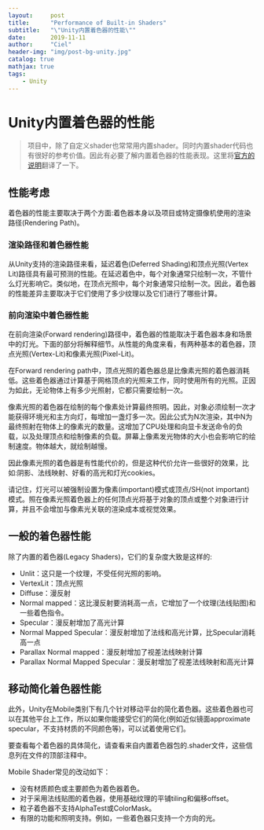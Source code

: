 ```yaml
---
layout:     post
title:      "Performance of Built-in Shaders"
subtitle:   "\"Unity内置着色器的性能\""
date:       2019-11-11
author:     "Ciel"
header-img: "img/post-bg-unity.jpg"
catalog: true
mathjax: true
tags:
    - Unity
---
```


#  Unity内置着色器的性能 

> 项目中，除了自定义shader也常常用内置shader。同时内置shader代码也有很好的参考价值。因此有必要了解内置着色器的性能表现。这里将[官方的说明](https://docs.unity3d.com/Manual/shader-Performance.html)翻译了一下。

## 性能考虑

着色器的性能主要取决于两个方面:着色器本身以及项目或特定摄像机使用的渲染路径(Rendering Path)。

### 渲染路径和着色器性能

从Unity支持的渲染路径来看，延迟着色(Deferred Shading)和顶点光照(Vertex Lit)路径具有最可预测的性能。在延迟着色中，每个对象通常只绘制一次，不管什么灯光影响它。类似地，在顶点光照中，每个对象通常只绘制一次。因此，着色器的性能差异主要取决于它们使用了多少纹理以及它们进行了哪些计算。

 ### 前向渲染中着色器性能

在前向渲染(Forward rendering)路径中，着色器的性能取决于着色器本身和场景中的灯光。下面的部分将解释细节。从性能的角度来看，有两种基本的着色器，顶点光照(Vertex-Lit)和像素光照(Pixel-Lit)。

在Forward rendering path中，顶点光照的着色器总是比像素光照的着色器消耗低。这些着色器通过计算基于网格顶点的光照来工作，同时使用所有的光照。正因为如此，无论物体上有多少光照射，它都只需要绘制一次。

像素光照的着色器在绘制的每个像素处计算最终照明。因此，对象必须绘制一次才能获得环境光和主方向灯，每增加一盏灯多一次。因此公式为N次渲染，其中N为最终照射在物体上的像素光的数量。这增加了CPU处理和向显卡发送命令的负载，以及处理顶点和绘制像素的负载。屏幕上像素发光物体的大小也会影响它的绘制速度。物体越大，就绘制越慢。

因此像素光照的着色器是有性能代价的，但是这种代价允许一些很好的效果，比如:阴影、法线映射、好看的高光和灯光cookies。

请记住，灯光可以被强制设置为像素(important)模式或顶点/SH(not important)模式。照在像素光照着色器上的任何顶点光将基于对象的顶点或整个对象进行计算，并且不会增加与像素光关联的渲染成本或视觉效果。

##  一般的着色器性能 

除了内置的着色器(Legacy Shaders)，它们的复杂度大致是这样的:

- Unlit：这只是一个纹理，不受任何光照的影响。
- VertexLit：顶点光照
- Diffuse：漫反射
- Normal mapped：这比漫反射要消耗高一点，它增加了一个纹理(法线贴图)和一些着色指令。
- Specular：漫反射增加了高光计算
- Normal Mapped Specular：漫反射增加了法线和高光计算，比Specular消耗高一点
- Parallax Normal mapped：漫反射增加了视差法线映射计算
- Parallax Normal Mapped Specular：漫反射增加了视差法线映射和高光计算

 ## 移动简化着色器性能

此外，Unity在Mobile类别下有几个针对移动平台的简化着色器。这些着色器也可以在其他平台上工作，所以如果你能接受它们的简化(例如近似镜面approximate specular，不支持材质的不同颜色等)，可以试着使用它们。

要查看每个着色器的具体简化，请查看来自内置着色器包的.shader文件，这些信息列在文件的顶部注释中。

Mobile Shader常见的改动如下：

- 没有材质颜色或主要颜色为着色器着色。
- 对于采用法线贴图的着色器，使用基础纹理的平铺tiling和偏移offset。
- 粒子着色器不支持AlphaTest或ColorMask。
- 有限的功能和照明支持。例如，一些着色器只支持一个方向的光。